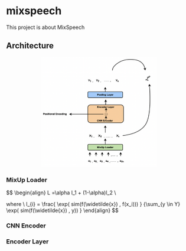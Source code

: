 # mixspeech
This project is about MixSpeech 


## Architecture

<p align="center">
<img src="./input/archi.png"  width="312" height="297">
</p>


### MixUp Loader 
$$
\begin{align}
L =\alpha l_1 + (1-\alpha)l_2 \\

where \\ l_{i} = \frac{ \exp( sim(f(\widetilde{x}) , f(x_i)))  } {\sum_{y \in Y}  \exp( sim(f(\widetilde{x}) , y)) }
\end{align}
$$


### CNN Encoder 



### Encoder Layer

 